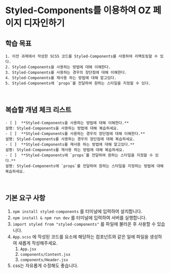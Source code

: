 # Styled-Components를 이용하여 OZ 페이지 디자인하기

## 학습 목표

    1. 이전 과제에서 작성한 SCSS 코드를 Styled-Components를 사용하여 리팩토링할 수 있다.
    2. Styled-Components을 사용하는 방법에 대해 이해한다.
    3. Styled-Components를 사용하는 경우의 장단점에 대해 이해한다.
    4. Styled-Components를 재사용 하는 방법에 대해 알고있다.
    5. Styled-Components에 `props`를 전달하여 원하는 스타일을 지정할 수 있다.

<br/>

## 복습할 개념 체크 리스트

    - [ ]  **Styled-Components을 사용하는 방법에 대해 이해한다.**
    설명: Styled-Components을 사용하는 방법에 대해 복습하세요.
    - [ ]  **Styled-Components를 사용하는 경우의 장단점에 대해 이해한다.**
    설명: Styled-Components를 사용하는 경우의 장단점에 대해 복습하세요.
    - [ ]  **Styled-Components를 재사용 하는 방법에 대해 알고있다.**
    설명: Styled-Components를 재사용 하는 방법에 대해 복습하세요.
    - [ ]  **Styled-Components에 `props`를 전달하여 원하는 스타일을 지정할 수 있다.**
    설명: Styled-Components에 `props`를 전달하여 원하는 스타일을 지정하는 방법에 대해 복습하세요.

<br/>

## 기본 요구 사항

1. `npm install styled-components` 를 터미널에 입력하여 설치합니다.
2. `npm install & npm run dev` 를 터미널에 입력하여 서버를 실행합니다.
3. `import styled from "styled-components"` 를 파일에 불러온 후 사용할 수 있습니다.
4. `App.scss` 에 작성된 코드를 요소에 해당하는 컴포넌트와 같은 일에 파일을 생성하여 새롭게 작성해주세요.
   1. `App.jsx`
   2. `components/Content.jsx`
   3. `components/Header.jsx`
5. css는 자유롭게 수정해도 좋습니다.
